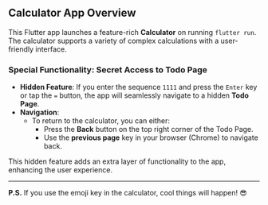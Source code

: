 ## Calculator App Overview

This Flutter app launches a feature-rich **Calculator** on running `flutter run`. The calculator supports a variety of complex calculations with a user-friendly interface.

### Special Functionality: Secret Access to Todo Page

- **Hidden Feature**: If you enter the sequence `1111` and press the `Enter` key or tap the `=` button, the app will seamlessly navigate to a hidden **Todo Page**.
- **Navigation**:
  - To return to the calculator, you can either:
    - Press the **Back** button on the top right corner of the Todo Page.
    - Use the **previous page** key in your browser (Chrome) to navigate back.

This hidden feature adds an extra layer of functionality to the app, enhancing the user experience.

---

**P.S.** If you use the emoji key in the calculator, cool things will happen! 😎
